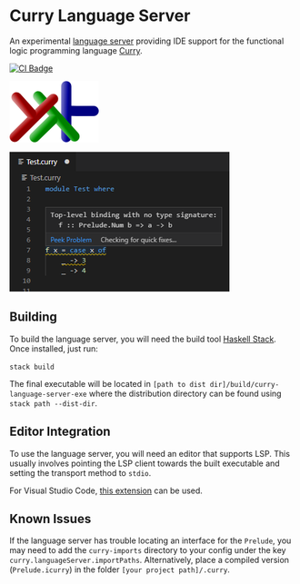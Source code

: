 # Curry Language Server
An experimental [language server](https://microsoft.github.io/language-server-protocol/) providing IDE support for the functional logic programming language [Curry](https://en.wikipedia.org/wiki/Curry_(programming_language)).

[![CI Badge](https://github.com/fwcd/curry-language-server/workflows/Linux/badge.svg)](https://github.com/fwcd/curry-language-server/actions)

![Icon](images/icon.png)

![Screenshot](images/screenshot.png)

## Building
To build the language server, you will need the build tool [Haskell Stack](https://docs.haskellstack.org). Once installed, just run:

`stack build`

The final executable will be located in `[path to dist dir]/build/curry-language-server-exe` where the distribution directory can be found using `stack path --dist-dir`.

## Editor Integration
To use the language server, you will need an editor that supports LSP. This usually involves pointing the LSP client towards the built executable and setting the transport method to `stdio`.

For Visual Studio Code, [this extension](https://github.com/fwcd/vscode-curry-ide) can be used.

## Known Issues
If the language server has trouble locating an interface for the `Prelude`, you may need to add the `curry-imports` directory to your config under the key `curry.languageServer.importPaths`. Alternatively, place a compiled version (`Prelude.icurry`) in the folder `[your project path]/.curry`.
